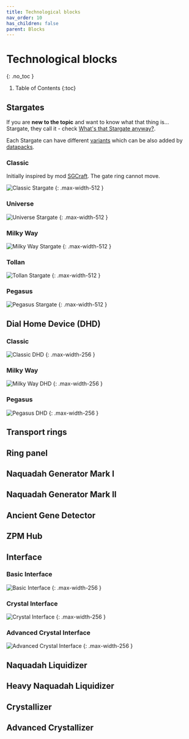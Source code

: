 ```yaml
---
title: Technological blocks
nav_order: 10
has_children: false
parent: Blocks
---
```

# Technological blocks
{: .no_toc }

1. Table of Contents
{:toc}

## Stargates
If you are __new to the topic__ and want to know what that thing is...  
Stargate, they call it - check [What's that Stargate anyway?](/what_is_stargate).

Each Stargate can have different [variants](/blocks/stargate_variants) which can be also added by [datapacks](/datapacks).

### Classic
Initially inspired by mod [SGCraft](https://www.curseforge.com/minecraft/mc-mods/sg-craft).
The gate ring cannot move.

![Classic Stargate](/assets/img/blocks/technological/classic_stargate.png)
{: .max-width-512 }

### Universe

![Universe Stargate](/assets/img/blocks/technological/universe_stargate.png)
{: .max-width-512 }

### Milky Way

![Milky Way Stargate](/assets/img/blocks/technological/milkyway_stargate.png)
{: .max-width-512 }

### Tollan

![Tollan Stargate](/assets/img/blocks/technological/tollan_stargate.png)
{: .max-width-512 }

### Pegasus

![Pegasus Stargate](/assets/img/blocks/technological/pegasus_stargate.png)
{: .max-width-512 }


## Dial Home Device (DHD)
### Classic

![Classic DHD](/assets/img/blocks/technological/classic_dhd.png)
{: .max-width-256 }

### Milky Way

![Milky Way DHD](/assets/img/blocks/technological/milkyway_dhd.png)
{: .max-width-256 }

### Pegasus

![Pegasus DHD](/assets/img/blocks/technological/pegasus_dhd.png)
{: .max-width-256 }

## Transport rings
## Ring panel

## Naquadah Generator Mark I
## Naquadah Generator Mark II
## Ancient Gene Detector
## ZPM Hub

## Interface
### Basic Interface

![Basic Interface](/assets/img/blocks/technological/basic_interface.png)
{: .max-width-256 }

### Crystal Interface

![Crystal Interface](/assets/img/blocks/technological/crystal_interface.png)
{: .max-width-256 }

### Advanced Crystal Interface

![Advanced Crystal Interface](/assets/img/blocks/technological/advanced_crystal_interface.png)
{: .max-width-256 }

## Naquadah Liquidizer
## Heavy Naquadah Liquidizer
## Crystallizer
## Advanced Crystallizer